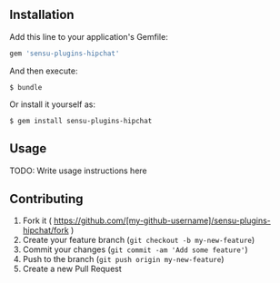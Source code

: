 
## Installation

Add this line to your application's Gemfile:

```ruby
gem 'sensu-plugins-hipchat'
```

And then execute:

    $ bundle

Or install it yourself as:

    $ gem install sensu-plugins-hipchat

## Usage

TODO: Write usage instructions here

## Contributing

1. Fork it ( https://github.com/[my-github-username]/sensu-plugins-hipchat/fork )
2. Create your feature branch (`git checkout -b my-new-feature`)
3. Commit your changes (`git commit -am 'Add some feature'`)
4. Push to the branch (`git push origin my-new-feature`)
5. Create a new Pull Request
